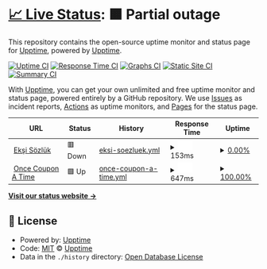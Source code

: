 # [📈 Live Status](https://upptime.github.io/upptime): <!--live status--> **🟧 Partial outage**

This repository contains the open-source uptime monitor and status page for [Upptime](https://upptime.js.org), powered by [Upptime](https://github.com/upptime/upptime).

[![Uptime CI](https://github.com/koj-co/upptime/workflows/Uptime%20CI/badge.svg)](https://github.com/koj-co/upptime/actions?query=workflow%3A%22Uptime+CI%22)
[![Response Time CI](https://github.com/koj-co/upptime/workflows/Response%20Time%20CI/badge.svg)](https://github.com/koj-co/upptime/actions?query=workflow%3A%22Response+Time+CI%22)
[![Graphs CI](https://github.com/koj-co/upptime/workflows/Graphs%20CI/badge.svg)](https://github.com/koj-co/upptime/actions?query=workflow%3A%22Graphs+CI%22)
[![Static Site CI](https://github.com/koj-co/upptime/workflows/Static%20Site%20CI/badge.svg)](https://github.com/koj-co/upptime/actions?query=workflow%3A%22Static+Site+CI%22)
[![Summary CI](https://github.com/koj-co/upptime/workflows/Summary%20CI/badge.svg)](https://github.com/koj-co/upptime/actions?query=workflow%3A%22Summary+CI%22)

With [Upptime](https://upptime.js.org), you can get your own unlimited and free uptime monitor and status page, powered entirely by a GitHub repository. We use [Issues](https://github.com/upptime/upptime/issues) as incident reports, [Actions](https://github.com/upptime/upptime/actions) as uptime monitors, and [Pages](https://upptime.github.io/upptime) for the status page.

<!--start: status pages-->
<!-- This summary is generated by Upptime (https://github.com/upptime/upptime) -->
<!-- Do not edit this manually, your changes will be overwritten -->
<!-- prettier-ignore -->
| URL | Status | History | Response Time | Uptime |
| --- | ------ | ------- | ------------- | ------ |
| <img alt="" src="https://icons.duckduckgo.com/ip3/eksisozluk.com.ico" height="13"> [Ekşi Sözlük](https://eksisozluk.com) | 🟥 Down | [eksi-soezluek.yml](https://github.com/okankocyigit/upptime/commits/HEAD/history/eksi-soezluek.yml) | <details><summary><img alt="Response time graph" src="./graphs/eksi-soezluek/response-time-week.png" height="20"> 153ms</summary><br><a href="https://upptime.github.io/upptime/history/eksi-soezluek"><img alt="Response time 272" src="https://img.shields.io/endpoint?url=https%3A%2F%2Fraw.githubusercontent.com%2Fokankocyigit%2Fupptime%2FHEAD%2Fapi%2Feksi-soezluek%2Fresponse-time.json"></a><br><a href="https://upptime.github.io/upptime/history/eksi-soezluek"><img alt="24-hour response time 233" src="https://img.shields.io/endpoint?url=https%3A%2F%2Fraw.githubusercontent.com%2Fokankocyigit%2Fupptime%2FHEAD%2Fapi%2Feksi-soezluek%2Fresponse-time-day.json"></a><br><a href="https://upptime.github.io/upptime/history/eksi-soezluek"><img alt="7-day response time 153" src="https://img.shields.io/endpoint?url=https%3A%2F%2Fraw.githubusercontent.com%2Fokankocyigit%2Fupptime%2FHEAD%2Fapi%2Feksi-soezluek%2Fresponse-time-week.json"></a><br><a href="https://upptime.github.io/upptime/history/eksi-soezluek"><img alt="30-day response time 141" src="https://img.shields.io/endpoint?url=https%3A%2F%2Fraw.githubusercontent.com%2Fokankocyigit%2Fupptime%2FHEAD%2Fapi%2Feksi-soezluek%2Fresponse-time-month.json"></a><br><a href="https://upptime.github.io/upptime/history/eksi-soezluek"><img alt="1-year response time 111" src="https://img.shields.io/endpoint?url=https%3A%2F%2Fraw.githubusercontent.com%2Fokankocyigit%2Fupptime%2FHEAD%2Fapi%2Feksi-soezluek%2Fresponse-time-year.json"></a></details> | <details><summary><a href="https://upptime.github.io/upptime/history/eksi-soezluek">0.00%</a></summary><a href="https://upptime.github.io/upptime/history/eksi-soezluek"><img alt="All-time uptime 73.92%" src="https://img.shields.io/endpoint?url=https%3A%2F%2Fraw.githubusercontent.com%2Fokankocyigit%2Fupptime%2FHEAD%2Fapi%2Feksi-soezluek%2Fuptime.json"></a><br><a href="https://upptime.github.io/upptime/history/eksi-soezluek"><img alt="24-hour uptime 0.00%" src="https://img.shields.io/endpoint?url=https%3A%2F%2Fraw.githubusercontent.com%2Fokankocyigit%2Fupptime%2FHEAD%2Fapi%2Feksi-soezluek%2Fuptime-day.json"></a><br><a href="https://upptime.github.io/upptime/history/eksi-soezluek"><img alt="7-day uptime 0.00%" src="https://img.shields.io/endpoint?url=https%3A%2F%2Fraw.githubusercontent.com%2Fokankocyigit%2Fupptime%2FHEAD%2Fapi%2Feksi-soezluek%2Fuptime-week.json"></a><br><a href="https://upptime.github.io/upptime/history/eksi-soezluek"><img alt="30-day uptime 0.00%" src="https://img.shields.io/endpoint?url=https%3A%2F%2Fraw.githubusercontent.com%2Fokankocyigit%2Fupptime%2FHEAD%2Fapi%2Feksi-soezluek%2Fuptime-month.json"></a><br><a href="https://upptime.github.io/upptime/history/eksi-soezluek"><img alt="1-year uptime 0.00%" src="https://img.shields.io/endpoint?url=https%3A%2F%2Fraw.githubusercontent.com%2Fokankocyigit%2Fupptime%2FHEAD%2Fapi%2Feksi-soezluek%2Fuptime-year.json"></a></details>
| <img alt="" src="https://icons.duckduckgo.com/ip3/oncecouponatime.com.ico" height="13"> [Once Coupon A Time](https://oncecouponatime.com) | 🟩 Up | [once-coupon-a-time.yml](https://github.com/okankocyigit/upptime/commits/HEAD/history/once-coupon-a-time.yml) | <details><summary><img alt="Response time graph" src="./graphs/once-coupon-a-time/response-time-week.png" height="20"> 647ms</summary><br><a href="https://upptime.github.io/upptime/history/once-coupon-a-time"><img alt="Response time 666" src="https://img.shields.io/endpoint?url=https%3A%2F%2Fraw.githubusercontent.com%2Fokankocyigit%2Fupptime%2FHEAD%2Fapi%2Fonce-coupon-a-time%2Fresponse-time.json"></a><br><a href="https://upptime.github.io/upptime/history/once-coupon-a-time"><img alt="24-hour response time 620" src="https://img.shields.io/endpoint?url=https%3A%2F%2Fraw.githubusercontent.com%2Fokankocyigit%2Fupptime%2FHEAD%2Fapi%2Fonce-coupon-a-time%2Fresponse-time-day.json"></a><br><a href="https://upptime.github.io/upptime/history/once-coupon-a-time"><img alt="7-day response time 647" src="https://img.shields.io/endpoint?url=https%3A%2F%2Fraw.githubusercontent.com%2Fokankocyigit%2Fupptime%2FHEAD%2Fapi%2Fonce-coupon-a-time%2Fresponse-time-week.json"></a><br><a href="https://upptime.github.io/upptime/history/once-coupon-a-time"><img alt="30-day response time 599" src="https://img.shields.io/endpoint?url=https%3A%2F%2Fraw.githubusercontent.com%2Fokankocyigit%2Fupptime%2FHEAD%2Fapi%2Fonce-coupon-a-time%2Fresponse-time-month.json"></a><br><a href="https://upptime.github.io/upptime/history/once-coupon-a-time"><img alt="1-year response time 600" src="https://img.shields.io/endpoint?url=https%3A%2F%2Fraw.githubusercontent.com%2Fokankocyigit%2Fupptime%2FHEAD%2Fapi%2Fonce-coupon-a-time%2Fresponse-time-year.json"></a></details> | <details><summary><a href="https://upptime.github.io/upptime/history/once-coupon-a-time">100.00%</a></summary><a href="https://upptime.github.io/upptime/history/once-coupon-a-time"><img alt="All-time uptime 99.81%" src="https://img.shields.io/endpoint?url=https%3A%2F%2Fraw.githubusercontent.com%2Fokankocyigit%2Fupptime%2FHEAD%2Fapi%2Fonce-coupon-a-time%2Fuptime.json"></a><br><a href="https://upptime.github.io/upptime/history/once-coupon-a-time"><img alt="24-hour uptime 100.00%" src="https://img.shields.io/endpoint?url=https%3A%2F%2Fraw.githubusercontent.com%2Fokankocyigit%2Fupptime%2FHEAD%2Fapi%2Fonce-coupon-a-time%2Fuptime-day.json"></a><br><a href="https://upptime.github.io/upptime/history/once-coupon-a-time"><img alt="7-day uptime 100.00%" src="https://img.shields.io/endpoint?url=https%3A%2F%2Fraw.githubusercontent.com%2Fokankocyigit%2Fupptime%2FHEAD%2Fapi%2Fonce-coupon-a-time%2Fuptime-week.json"></a><br><a href="https://upptime.github.io/upptime/history/once-coupon-a-time"><img alt="30-day uptime 100.00%" src="https://img.shields.io/endpoint?url=https%3A%2F%2Fraw.githubusercontent.com%2Fokankocyigit%2Fupptime%2FHEAD%2Fapi%2Fonce-coupon-a-time%2Fuptime-month.json"></a><br><a href="https://upptime.github.io/upptime/history/once-coupon-a-time"><img alt="1-year uptime 99.94%" src="https://img.shields.io/endpoint?url=https%3A%2F%2Fraw.githubusercontent.com%2Fokankocyigit%2Fupptime%2FHEAD%2Fapi%2Fonce-coupon-a-time%2Fuptime-year.json"></a></details>

<!--end: status pages-->

[**Visit our status website →**](https://upptime.github.io/upptime)

## 📄 License

- Powered by: [Upptime](https://github.com/upptime/upptime)
- Code: [MIT](./LICENSE) © [Upptime](https://upptime.js.org)
- Data in the `./history` directory: [Open Database License](https://opendatacommons.org/licenses/odbl/1-0/)

